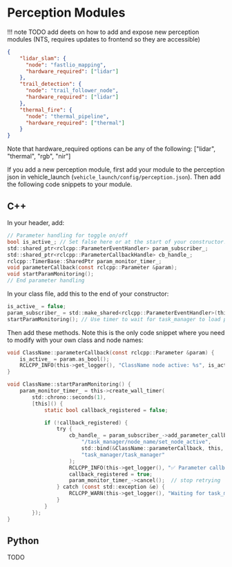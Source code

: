 # Perception Modules

!!! note
    TODO add deets on how to add and expose new perception modules (NTS, requires updates to frontend so they are accessible)

```json
{
    "lidar_slam": {
      "node": "fastlio_mapping",
      "hardware_required": ["lidar"]
    },
    "trail_detection": {
      "node": "trail_follower_node",
      "hardware_required": ["lidar"]
    },
    "thermal_fire": {
      "node": "thermal_pipeline",
      "hardware_required": ["thermal"]
    }
}
```
Note that hardware_required options can be any of the following: ["lidar", "thermal", "rgb", "nir"]

If you add a new perception module, first add your module to the perception json in vehicle_launch (`vehicle_launch/config/perception.json`). Then add the following code snippets to your module.

## C++

In your header, add:
```c
// Parameter handling for toggle on/off
bool is_active_; // Set false here or at the start of your constructor!
std::shared_ptr<rclcpp::ParameterEventHandler> param_subscriber_;
std::shared_ptr<rclcpp::ParameterCallbackHandle> cb_handle_;
rclcpp::TimerBase::SharedPtr param_monitor_timer_;
void parameterCallback(const rclcpp::Parameter &param);
void startParamMonitoring();
// End parameter handling
```

In your class file, add this to the end of your constructor:

```c
is_active_ = false;
param_subscriber_ = std::make_shared<rclcpp::ParameterEventHandler>(this);
startParamMonitoring(); // Use timer to wait for task_manager to load perception registry
```

Then add these methods. Note this is the only code snippet where you need to modify with your own class and node names:
```c
void ClassName::parameterCallback(const rclcpp::Parameter &param) {
    is_active_ = param.as_bool();
    RCLCPP_INFO(this->get_logger(), "ClassName node active: %s", is_active_ ? "true" : "false");
}

void ClassName::startParamMonitoring() {
    param_monitor_timer_ = this->create_wall_timer(
        std::chrono::seconds(1),
        [this]() {
            static bool callback_registered = false;

            if (!callback_registered) {
                try {
                    cb_handle_ = param_subscriber_->add_parameter_callback(
                        "/task_manager/node_name/set_node_active",
                        std::bind(&ClassName::parameterCallback, this, std::placeholders::_1),
                        "task_manager/task_manager"
                    );
                    RCLCPP_INFO(this->get_logger(), "✅ Parameter callback registered for task_manager:node_name/set_node_active");
                    callback_registered = true;
                    param_monitor_timer_->cancel();  // stop retrying
                } catch (const std::exception &e) {
                    RCLCPP_WARN(this->get_logger(), "Waiting for task_manager param to become available: %s", e.what());
                }
            }
        });
}
```

## Python
TODO